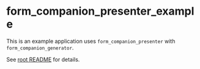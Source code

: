 # form_companion_presenter_example

This is an example application uses `form_companion_presenter` with `form_companion_generator`.

See [root README](../../README.md) for details.
